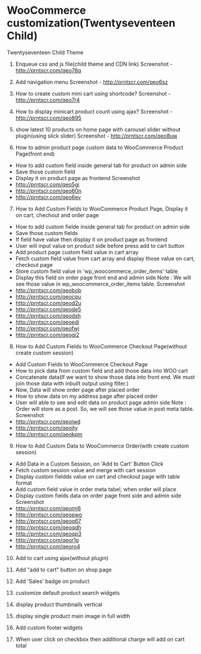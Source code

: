 # WooCommerce customization(Twentyseventeen Child)

Twentyseventeen Child Theme

1. Enqueue css and js file(child theme and CDN link)
Screenshot - http://prntscr.com/qeo78q

2. Add navigation menu
Screenshot - http://prntscr.com/qeo6sz

3. How to create custom mini cart using shortcode?
Screenshot - http://prntscr.com/qeo7r4

4. How to display minicart product count using ajax?
Screenshot - http://prntscr.com/qeo895

5. show latest 10 products on home page with carousel slider without plugin(using slick slider)
Screenshot - http://prntscr.com/qeo8uw

6. How to admin product page custom data to WooCommerce Product Page(front end)
- How to add custom field inside general tab for product on admin side
- Save those custom field
- Display it on product page as frontend
Screenshot
- http://prntscr.com/qeo5gi
- http://prntscr.com/qeo60n
- http://prntscr.com/qeo6ev


7. How to Add Custom Fields to WooCommerce Product Page, Display it on cart, chechout and order page
- How to add custom fielde inside general tab for product on admin side
- Save those custom fields
- If field have value then display it on product page as frontend
- User will input value on product side before press add to cart button
- Add product page custom field value in cart array
- Fetch custom field value from cart array and display those value on cart, checkout page
- Store custom field value in 'wp_woocommerce_order_items' table
- Display this field on order page front end and admin side
Note : We will see those value in wp_woocommerce_order_items table.
Screenshot
- http://prntscr.com/qeobob
- http://prntscr.com/qeocqu
- http://prntscr.com/qeod2u
- http://prntscr.com/qeode5
- http://prntscr.com/qeodsh
- http://prntscr.com/qeoedj
- http://prntscr.com/qeofwj
- http://prntscr.com/qeogi2


8. How to Add Custom Fields to WooCommerce Checkout Page(without create custom session)
- Add Custom Fields to WooCommerce Checkout Page
- How to pick data from custom field and add those data into WOO cart
- Concatenate data(If we want to show those data into front end. We must join those data with inbuilt output using filter.)
- Now, Data will show order page after placed order
- How to show data on my address page after placed order
- User will able to see and edit data on product page admin side
Note : Order will store as a post. So, we will see those value in post meta table.
Screenshot
- http://prntscr.com/qeoiwd
- http://prntscr.com/qeojty
- http://prntscr.com/qeokpm


9. How to Add Custom Data to WooCommerce Order(with create custom session)
- Add Data in a Custom Session, on 'Add to Cart' Button Click
- Fetch custom session value and merge with cart session
- Display custom fieldds value on cart and checkout page with table format
- Add custom field value in order meta tabel, when order will place
- Display custom fields data on order page front side and admin side
Screenshot
- http://prntscr.com/qeomj6
- http://prntscr.com/qeopwo
- http://prntscr.com/qeoq67
- http://prntscr.com/qeoqdh
- http://prntscr.com/qeoqp3
- http://prntscr.com/qeor1p
- http://prntscr.com/qeoro4


10. Add to cart using ajax(without plugin)

11. Add "add to cart" button on shop page

12. Add 'Sales' badge on product

13. customize default product search widgets

14. display product thumbnails vertical

15. display single product main image in full width

16. Add custom footer widgets

17. When user click on checkbox then additional charge will add on cart total